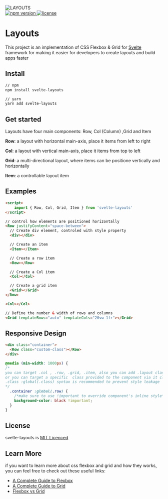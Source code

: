 <p>
	<img alt="LAYOUTS" src="./banner.png">
  <br>
  <a href="https://www.npmjs.com/package/svelte-layouts">
    <img src="https://img.shields.io/npm/v/svelte-layouts.svg?style=flat-square" alt="npm version">
  </a>
  <a href="https://github.com/ryu-man/layouts/blob/main/LICENSE">
    <img src="https://img.shields.io/npm/l/svelte-layouts.svg?style=flat-square" alt="license">
  </a>
</p>

# Layouts

This project is an implementation of CSS Flexbox & Grid for [Svelte](https://svelte.dev/) framework for making it easier for developers to create layouts and build apps faster 

## Install

```bash
// npm
npm install svelte-layouts

// yarn
yarn add svelte-layouts
```

## Get started

Layouts have four main components: Row, Col (Column) ,Grid and Item

**Row**: a layout with horizontal main-axis, place it items from left to right

**Col**: a layout with vertical main-axis, place it items from top to left

**Grid**: a multi-directional layout, where items can be positione vertically and horizontally

**Item**: a controllable layout item

## Examples

```html
<script>
    import { Row, Col, Grid, Item } from 'svelte-layouts'
</script>

// control how elements are positioned horizontally
<Row justifyContent="space-between">
  // Create div element, controled with style property
  <div></div>

  // Create an item
  <Item></Item>

  // Create a row item
  <Row></Row>

  // Create a Col item
  <Col></Col>

  // Create a grid item
  <Grid></Grid>
</Row>

<Col></Col>

// Define the number & width of rows and columns
<Grid templateRows="auto" templateCols="20vw 1fr"></Grid>
```

## Responsive Design

```html
<div class="container">
  <Row class="custom-class"></Row>
</div>
```

```css
@media (min-width: 1000px) {
/*
you can target .col , .row, .grid, .item, also you can add .layout class to prevent style collision 
or you can target a specific  class provided to the component via it class prop
.class :global(.class) syntax is recommended to prevent style leakage
*/
  .container :global(.row) { 
    /*make sure to use !important to override component's inline style*/
    background-color: black !important;
  }
}
```

## License

svelte-layouts is [MIT Licenced](./LICENSE)

## Learn More

if you want to learn more about css flexbox and grid and how they works, you can feel free to check out these useful links:

- [A Complete Guide to Flexbox](https://css-tricks.com/snippets/css/a-guide-to-flexbox/)
- [A Complete Guide to Grid](https://css-tricks.com/snippets/css/complete-guide-grid/)
- [Flexbox vs Grid](https://dev.to/nadayousry/grid-vs-flexbox-3fbh)
  